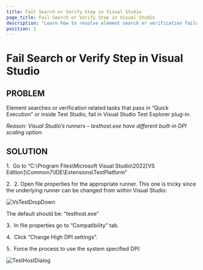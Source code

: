 ```yaml
---
title: Fail Search or Verify Step in Visual Studio
page_title: Fail Search or Verify Step in Visual Studio
description: "Learn how to resolve element search or verification failures in Visual Studio Test Explorer with Test Studio. This article explains DPI scaling issues, their impact on test execution, and provides step-by-step solutions."
position: 1
---
```

# Fail Search or Verify Step in Visual Studio

## PROBLEM

Еlement searches or verification related tasks that pass in “Quick Execution” or inside Test Studio, fail in Visual Studio Test Explorer plug-in.

*Reason: Visual Studio’s runners – testhost.exe have different built-in DPI scaling option.*

## SOLUTION

1.&nbsp; Go to “C:\Program Files\Microsoft Visual Studio\2022\[VS Edition]\Common7\IDE\Extensions\TestPlatform”

2.&nbsp; 2.	Open file properties for the appropriate runner. This one is tricky since the underlying runner can be changed from within Visual Studio:

![VsTestDropDown][1]

The default should be: “testhost.exe”

3.&nbsp; In file properties go to “Compatibility” tab.

4.&nbsp; Click “Change High DPI settings”.

5.&nbsp; Force the process to use the system specified DPI:

![TestHostDialog][2]

[1]: /img/troubleshooting-guide/visual-studio-tg/fail-search-verify-step-dpi/vs-test-dropdown.png
[2]: /img/troubleshooting-guide/visual-studio-tg/fail-search-verify-step-dpi/testhost-dialog.png